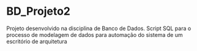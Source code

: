# BD_Projeto2
Projeto desenvolvido na disciplina de Banco de Dados. Script SQL para o processo de modelagem de dados para automação do sistema de um escritório de arquitetura
